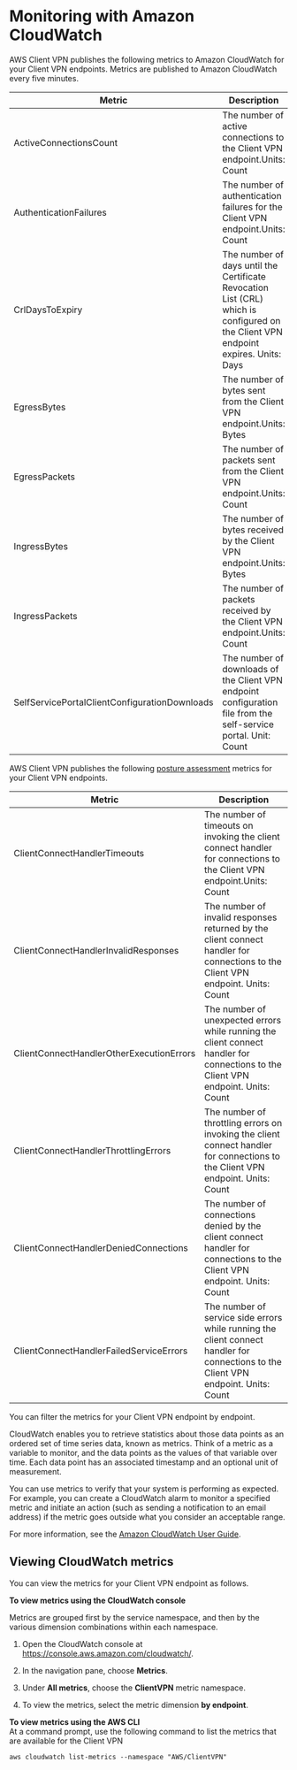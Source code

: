 # Monitoring with Amazon CloudWatch<a name="monitoring-cloudwatch"></a>

AWS Client VPN publishes the following metrics to Amazon CloudWatch for your Client VPN endpoints\. Metrics are published to Amazon CloudWatch every five minutes\.


| Metric | Description | 
| --- | --- | 
| ActiveConnectionsCount | The number of active connections to the Client VPN endpoint\.Units: Count | 
| AuthenticationFailures | The number of authentication failures for the Client VPN endpoint\.Units: Count | 
| CrlDaysToExpiry |  The number of days until the Certificate Revocation List \(CRL\) which is configured on the Client VPN endpoint expires\. Units: Days  | 
| EgressBytes | The number of bytes sent from the Client VPN endpoint\.Units: Bytes | 
| EgressPackets | The number of packets sent from the Client VPN endpoint\.Units: Count | 
| IngressBytes | The number of bytes received by the Client VPN endpoint\.Units: Bytes | 
| IngressPackets | The number of packets received by the Client VPN endpoint\.Units: Count | 
| SelfServicePortalClientConfigurationDownloads |  The number of downloads of the Client VPN endpoint configuration file from the self\-service portal\. Unit: Count  | 

AWS Client VPN publishes the following [posture assessment](connection-authorization.md#connection-authorization-posture-assessment) metrics for your Client VPN endpoints\.


| Metric | Description | 
| --- | --- | 
| ClientConnectHandlerTimeouts | The number of timeouts on invoking the client connect handler for connections to the Client VPN endpoint\.Units: Count | 
| ClientConnectHandlerInvalidResponses |  The number of invalid responses returned by the client connect handler for connections to the Client VPN endpoint\. Units: Count  | 
| ClientConnectHandlerOtherExecutionErrors |  The number of unexpected errors while running the client connect handler for connections to the Client VPN endpoint\. Units: Count  | 
| ClientConnectHandlerThrottlingErrors |  The number of throttling errors on invoking the client connect handler for connections to the Client VPN endpoint\. Units: Count  | 
| ClientConnectHandlerDeniedConnections | The number of connections denied by the client connect handler for connections to the Client VPN endpoint\. Units: Count | 
| ClientConnectHandlerFailedServiceErrors |  The number of service side errors while running the client connect handler for connections to the Client VPN endpoint\. Units: Count  | 

You can filter the metrics for your Client VPN endpoint by endpoint\.

CloudWatch enables you to retrieve statistics about those data points as an ordered set of time series data, known as metrics\. Think of a metric as a variable to monitor, and the data points as the values of that variable over time\. Each data point has an associated timestamp and an optional unit of measurement\.

You can use metrics to verify that your system is performing as expected\. For example, you can create a CloudWatch alarm to monitor a specified metric and initiate an action \(such as sending a notification to an email address\) if the metric goes outside what you consider an acceptable range\.

For more information, see the [Amazon CloudWatch User Guide](https://docs.aws.amazon.com/AmazonCloudWatch/latest/monitoring/)\.

## Viewing CloudWatch metrics<a name="viewing-metrics"></a>

You can view the metrics for your Client VPN endpoint as follows\.

**To view metrics using the CloudWatch console**

Metrics are grouped first by the service namespace, and then by the various dimension combinations within each namespace\.

1. Open the CloudWatch console at [https://console\.aws\.amazon\.com/cloudwatch/](https://console.aws.amazon.com/cloudwatch/)\.

1. In the navigation pane, choose **Metrics**\.

1. Under **All metrics**, choose the **ClientVPN** metric namespace\.

1. To view the metrics, select the metric dimension **by endpoint**\.

**To view metrics using the AWS CLI**  
At a command prompt, use the following command to list the metrics that are available for the Client VPN 

```
aws cloudwatch list-metrics --namespace "AWS/ClientVPN"
```